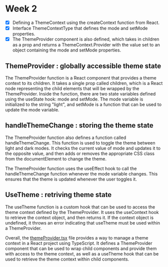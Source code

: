 # Week 2

- [x] Defining a ThemeContext using the createContext function from React.
- [x] Interface ThemeContextType that defines the mode and setMode properties.
- [x] The ThemeProvider component is also defined, which takes in children as a prop and returns a ThemeContext.Provider with the value set to an object containing the mode and setMode properties.

## ThemeProvider : globally accessible theme state

The ThemeProvider function is a React component that provides a theme context to its children. It takes a single prop called children, which is a React node representing the child elements that will be wrapped by the ThemeProvider. Inside the function, there are two state variables defined using the useState hook: mode and setMode. The mode variable is initialized to the string "light", and setMode is a function that can be used to update the mode variable.

## handleThemeChange : storing the theme state

The ThemeProvider function also defines a function called handleThemeChange. This function is used to toggle the theme between light and dark modes. It checks the current value of mode and updates it to the opposite value, and then adds or removes the appropriate CSS class from the documentElement to change the theme.

The ThemeProvider function uses the useEffect hook to call the handleThemeChange function whenever the mode variable changes. This ensures that the theme is updated whenever the user toggles it.

## UseTheme : retriving theme state

The useTheme function is a custom hook that can be used to access the theme context defined by the ThemeProvider. It uses the useContext hook to retrieve the context object, and then returns it. If the context object is undefined, it throws an error indicating that useTheme must be used within a ThemeProvider.

Overall, the [themeProvider.tsx](../context/ThemeProvider.tsx) file provides a way to manage a theme context in a React project using TypeScript. It defines a ThemeProvider component that can be used to wrap child components and provide them with access to the theme context, as well as a useTheme hook that can be used to retrieve the theme context within child components.
